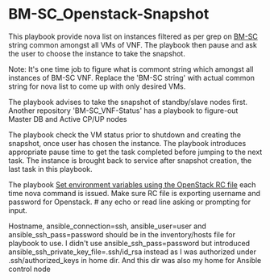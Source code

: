 # BM-SC_Openstack-Snapshot
This playbook provide nova list on instances filtered as per grep on [BM-SC](https://www.etsi.org/deliver/etsi_ts/123200_123299/123246/14.01.00_60/ts_123246v140100p.pdf) string common amongst all VMs of VNF. The playbook then pause and ask the user to choose the instance to take the snapshot. 

Note: It's one time job to figure what is commont string which amongst all instances of BM-SC VNF. Replace the 'BM-SC string' with actual common string for nova list to come up with only desired VMs.

The playbook advises to take the snapshot of standby/slave nodes first. Another repository 'BM-SC_VNF-Status' has a playbook to figure-out Master DB and Active CP/UP nodes

The playbook check the VM status prior to shutdown and creating the snapshot, once user has chosen the instance. The playbook introduces appropriate pause time to get the task completed before jumping to the next task. The instance is brought back to service after snapshot creation, the last task in this playbook.

The playbook [Set environment variables using the OpenStack RC file](https://docs.openstack.org/ocata/user-guide/common/cli-set-environment-variables-using-openstack-rc.html) each time nova command is issued. Make sure RC file is exporting username and password for Openstack. # any echo or read line asking or prompting for input.

Hostname, ansible_connection=ssh, ansible_user=user and ansible_ssh_pass=password should be in the inventory/hosts file for playbook to use. I didn't use ansible_ssh_pass=password but introduced ansible_ssh_private_key_file=.ssh/id_rsa instead as I was authorized under .ssh/authorized_keys in home dir. 
And this dir was also my home for Ansible control node

